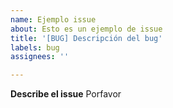 ```yaml
---
name: Ejemplo issue
about: Esto es un ejemplo de issue
title: '[BUG] Descripción del bug'
labels: bug
assignees: ''

---
```


**Describe el issue**
Porfavor